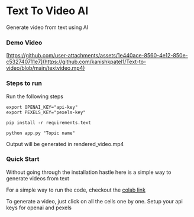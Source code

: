 # Text To Video AI 

Generate video from text using AI



### Demo Video

[https://github.com/user-attachments/assets/1e440ace-8560-4e12-850e-c532740711e7](https://github.com/kanishkpatel1/Text-to-video/blob/main/textvideo.mp4)


### Steps to run

Run the following steps

```
export OPENAI_KEY="api-key"
export PEXELS_KEY="pexels-key"

pip install -r requirements.text

python app.py "Topic name"
```

Output will be generated in rendered_video.mp4

### Quick Start

Without going through the installation hastle here is a simple way to generate videos from text

For a simple way to run the code, checkout the [colab link](/Text_to_Video_example.ipynb)

To generate a video, just click on all the cells one by one. Setup your api keys for openai and pexels


